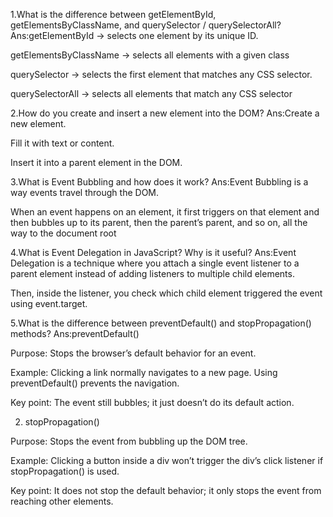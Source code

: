 1.What is the difference between getElementById, getElementsByClassName, and querySelector / querySelectorAll?
Ans:getElementById → selects one element by its unique ID.

getElementsByClassName → selects all elements with a given class 

querySelector → selects the first element that matches any CSS selector.

querySelectorAll → selects all elements that match any CSS selector


2.How do you create and insert a new element into the DOM?
Ans:Create a new element.

Fill it with text or content.

Insert it into a parent element in the DOM.

3.What is Event Bubbling and how does it work?
Ans:Event Bubbling is a way events travel through the DOM.

When an event happens on an element, it first triggers on that element and then bubbles up to its parent, then the parent’s parent, and so on, all the way to the document root

4.What is Event Delegation in JavaScript? Why is it useful?
Ans:Event Delegation is a technique where you attach a single event listener to a parent element instead of adding listeners to multiple child elements.

Then, inside the listener, you check which child element triggered the event using event.target.

5.What is the difference between preventDefault() and stopPropagation() methods?
Ans:preventDefault()

Purpose: Stops the browser’s default behavior for an event.

Example: Clicking a link normally navigates to a new page. Using preventDefault() prevents the navigation.

Key point: The event still bubbles; it just doesn’t do its default action.

2. stopPropagation()

Purpose: Stops the event from bubbling up the DOM tree.

Example: Clicking a button inside a div won’t trigger the div’s click listener if stopPropagation() is used.

Key point: It does not stop the default behavior; it only stops the event from reaching other elements.
